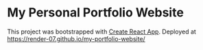# My Personal Portfolio Website

This project was bootstrapped with [Create React App](https://github.com/facebook/create-react-app).
Deployed at https://render-07.github.io/my-portfolio-website/
